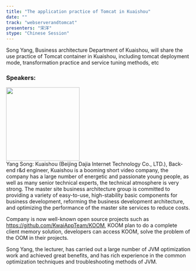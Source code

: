 ```yaml
---
title: "The application practice of Tomcat in Kuaishou"
date: "" 
track: "webserverandtomcat"
presenters: "宋洋"
stype: "Chinese Session"
---
```

Song Yang, Business architecture Department of Kuaishou, will share the use practice of Tomcat container in Kuaishou, including tomcat deployment mode, transformation practice and service tuning methods, etc
 ### Speakers: 
 <img src="images/speaker/1192.png" width="200" /><br>Yang Song: Kuaishou (Beijing Dajia Internet Technology Co., LTD.), Back-end r&d engineer, Kuaishou is a booming short video company, the company has a large number of energetic and passionate young people, as well as many senior technical experts, the technical atmosphere is very strong. The master site business architecture group is committed to providing a variety of easy-to-use, high-stability basic components for business development, reforming the business development architecture, and optimizing the performance of the master site services to reduce costs.

Company is now well-known open source projects such as https://github.com/KwaiAppTeam/KOOM, KOOM plan to do a complete client memory solution, developers can access KOOM, solve the problem of the OOM in their projects.

Song Yang, the lecturer, has carried out a large number of JVM optimization work and achieved great benefits, and has rich experience in the common optimization techniques and troubleshooting methods of JVM.

 